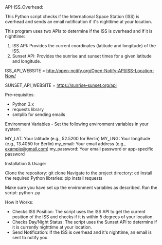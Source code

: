 API-ISS_Overhead:

This Python script checks if the International Space Station (ISS) is overhead and sends an email notification if it's nighttime at your location.

This program uses two APIs to determine if the ISS is overhead and if it is nighttime:

1. ISS API: Provides the current coordinates (latitude and longitude) of the ISS.
2. Sunset API: Provides the sunrise and sunset times for a given latitude and longitude.

ISS_API_WEBSITE = http://open-notify.org/Open-Notify-API/ISS-Location-Now/

SUNSET_API_WEBSITE = https://sunrise-sunset.org/api

Pre-requisites:

- Python 3.x
- requests library
- smtplib for sending emails

Environment Variables - Set the following environment variables in your system:

MY_LAT: Your latitude (e.g., 52.5200 for Berlin)
MY_LNG: Your longitude (e.g., 13.4050 for Berlin)
my_email: Your email address (e.g., example@gmail.com)
my_password: Your email password or app-specific password

Installation & Usage:

Clone the repository: git clone <repository-url>
Navigate to the project directory: cd <project-directory>
Install the required Python libraries: pip install requests

Make sure you have set up the environment variables as described.
Run the script:
python <script-name>.py

How It Works:

- Checks ISS Position: The script uses the ISS API to get the current position of the ISS and checks if it is within 5 degrees of your location.
- Checks Day/Night Status: The script uses the Sunset API to determine if it is currently nighttime at your location.
- Send Notification: If the ISS is overhead and it's nighttime, an email is sent to notify you.

